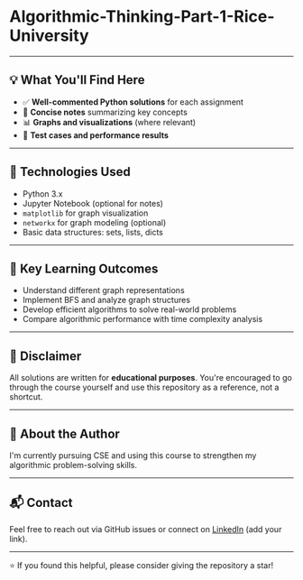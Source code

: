 # Algorithmic-Thinking-Part-1-Rice-University

---

## 💡 What You'll Find Here

- ✅ **Well-commented Python solutions** for each assignment
- 📝 **Concise notes** summarizing key concepts
- 📊 **Graphs and visualizations** (where relevant)
- 🧪 **Test cases and performance results**

---

## 🧰 Technologies Used

- Python 3.x
- Jupyter Notebook (optional for notes)
- `matplotlib` for graph visualization
- `networkx` for graph modeling (optional)
- Basic data structures: sets, lists, dicts

---

## 🧠 Key Learning Outcomes

- Understand different graph representations
- Implement BFS and analyze graph structures
- Develop efficient algorithms to solve real-world problems
- Compare algorithmic performance with time complexity analysis

---

## 📌 Disclaimer

All solutions are written for **educational purposes**. You're encouraged to go through the course yourself and use this repository as a reference, not a shortcut.

---

## 🚀 About the Author

I'm currently pursuing CSE and using this course to strengthen my algorithmic problem-solving skills.

---

## 📬 Contact

Feel free to reach out via GitHub issues or connect on [LinkedIn](#) (add your link).

---

⭐️ If you found this helpful, please consider giving the repository a star!
